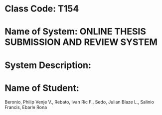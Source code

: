 # Class Code: T154
# Name of System: ONLINE THESIS SUBMISSION AND REVIEW SYSTEM
# System Description:
# Name of Student:
Beronio, Philip Venje V.,
Rebato, Ivan Ric F.,
Sedo, Julian Blaze L.,
Salinio Francis,
Ebarle Rona
          
                
          
